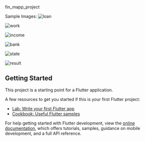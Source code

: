 fin_mapp_project

Sample Images:
![loan](https://github.com/Jitender-yaduvanshi/finmapp_assignment/assets/50441338/eab39e00-1083-4cfe-a704-051a85d3fa2e)


![work](https://github.com/Jitender-yaduvanshi/finmapp_assignment/assets/50441338/bb6c15de-bec7-4e2f-a5ea-988a01f686f9)


![income](https://github.com/Jitender-yaduvanshi/finmapp_assignment/assets/50441338/b8be9118-08c0-4d84-90b7-e4428f9b904b)


![bank](https://github.com/Jitender-yaduvanshi/finmapp_assignment/assets/50441338/63b80d70-4d05-4796-84c7-fe2b45ef63c8)


![state](https://github.com/Jitender-yaduvanshi/finmapp_assignment/assets/50441338/0e5cdb60-ba25-485e-a0b1-c3ff6fddfd6b)


![result](https://github.com/Jitender-yaduvanshi/finmapp_assignment/assets/50441338/80fc79a3-dd65-4c65-b6b1-cb127e68accb)



## Getting Started

This project is a starting point for a Flutter application.

A few resources to get you started if this is your first Flutter project:

- [Lab: Write your first Flutter app](https://docs.flutter.dev/get-started/codelab)
- [Cookbook: Useful Flutter samples](https://docs.flutter.dev/cookbook)

For help getting started with Flutter development, view the
[online documentation](https://docs.flutter.dev/), which offers tutorials,
samples, guidance on mobile development, and a full API reference.
